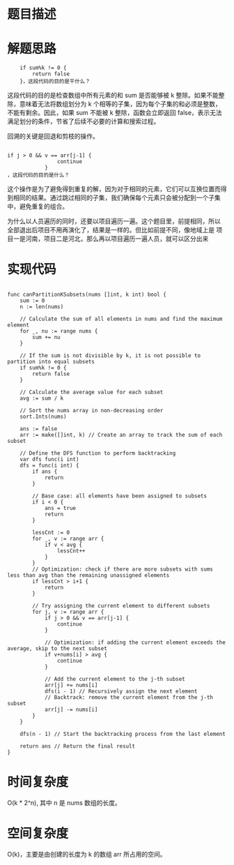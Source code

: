 # 题目描述

# 解题思路
```golang
	if sum%k != 0 {
		return false
	}，这段代码的目的是干什么？
```
这段代码的目的是检查数组中所有元素的和 sum 是否能够被 k 整除。如果不能整除，意味着无法将数组划分为 k 个相等的子集，因为每个子集的和必须是整数，不能有剩余。因此，如果 sum 不能被 k 整除，函数会立即返回 false，表示无法满足划分的条件，节省了后续不必要的计算和搜索过程。

回溯的关键是回退和剪枝的操作。

```golang

if j > 0 && v == arr[j-1] {
                continue
            }
，这段代码的目的是什么？
```
这个操作是为了避免得到重复的解，因为对于相同的元素，它们可以互换位置而得到相同的结果。通过跳过相同的子集，我们确保每个元素只会被分配到一个子集中，避免重复的组合。

为什么以人员遍历的同时，还要以项目遍历一遍。这个题目里，前提相同，所以
全部退出后项目不用再演化了，结果是一样的。但比如前提不同，像地域上是
项目一是河南，项目二是河北，那么再以项目遍历一遍人员，就可以区分出来

# 实现代码
```golang

func canPartitionKSubsets(nums []int, k int) bool {
    sum := 0
    n := len(nums)

    // Calculate the sum of all elements in nums and find the maximum element
    for _, nu := range nums {
        sum += nu
    }

    // If the sum is not divisible by k, it is not possible to partition into equal subsets
    if sum%k != 0 {
        return false
    }

    // Calculate the average value for each subset
    avg := sum / k

    // Sort the nums array in non-decreasing order
    sort.Ints(nums)

    ans := false
    arr := make([]int, k) // Create an array to track the sum of each subset

    // Define the DFS function to perform backtracking
    var dfs func(i int)
    dfs = func(i int) {
        if ans {
            return
        }

        // Base case: all elements have been assigned to subsets
        if i < 0 {
            ans = true
            return
        }

        lessCnt := 0
        for _, v := range arr {
            if v < avg {
                lessCnt++
            }
        }
        // Optimization: check if there are more subsets with sums less than avg than the remaining unassigned elements
        if lessCnt > i+1 {
            return
        }

        // Try assigning the current element to different subsets
        for j, v := range arr {
            if j > 0 && v == arr[j-1] {
                continue
            }

            // Optimization: if adding the current element exceeds the average, skip to the next subset
            if v+nums[i] > avg {
                continue
            }

            // Add the current element to the j-th subset
            arr[j] += nums[i]
            dfs(i - 1) // Recursively assign the next element
            // Backtrack: remove the current element from the j-th subset
            arr[j] -= nums[i]
        }
    }

    dfs(n - 1) // Start the backtracking process from the last element

    return ans // Return the final result
}

```

# 时间复杂度
O(k * 2^n), 其中 n 是 nums 数组的长度。
# 空间复杂度
O(k)，主要是由创建的长度为 k 的数组 arr 所占用的空间。

